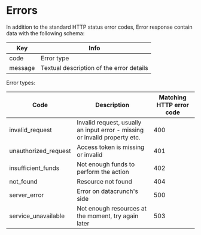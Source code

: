 # Errors

In addition to the standard HTTP status error codes, Error response contain data with the following schema:

Key | Info | 
---------|----------|
 code | Error type |
 message | Textual description of the error details |

 Error types:

Code | Description | Matching HTTP error code
---------|----------|----------|
 invalid_request | Invalid request, usually an input error - missing or invalid property etc. | 400 |
 unauthorized_request | Access token is missing or invalid  | 401 |
 insufficient_funds | Not enough funds to perform the action | 402 |
 not_found | Resource not found | 404 |
 server_error | Error on datacrunch's side | 500 |
 service_unavailable | Not enough resources at the moment, try again later | 503 |